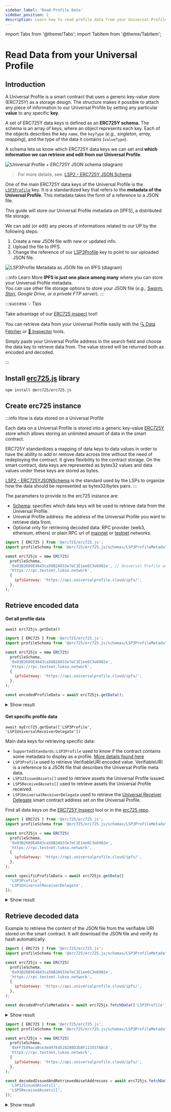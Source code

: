 ```yaml
---
sidebar_label: 'Read Profile Data'
sidebar_position: 1
description: Learn how to read profile data from your Universal Profile.
---
```


import Tabs from '@theme/Tabs';
import TabItem from '@theme/TabItem';

# Read Data from your Universal Profile

## Introduction

A Universal Profile is a smart contract that uses a generic key-value store (ERC725Y) as a storage design. The structure makes it possible to attach any piece of information to our Universal Profile by setting any particular **value** to any specific **key**.

A set of ERC725Y data keys is defined as an **ERC725Y schema**. The schema is an array of keys, where an object represents each key. Each of the objects describes the key `name`, the `keyType` (_e.g., singleton, array, mapping_), and the type of the data it contains (`valueType`).

A schema lets us know which ERC725Y data keys we can set and **which information we can retrieve and edit from our Universal Profile**.

![Universal Profile + ERC725Y JSON schema (diagram)](/img/standards/lsp2/ERC725Y-JSON-Schema-explained.jpeg)

> For more details, see: [LSP2 - ERC725Y JSON Schema](https://github.com/lukso-network/LIPs/blob/main/LSPs/LSP-2-ERC725YJSONSchema.md#specification)

One of the main ERC725Y data keys of the Universal Profile is the [`LSP3Profile`](https://github.com/lukso-network/LIPs/blob/main/LSPs/LSP-3-UniversalProfile-Metadata.md#lsp3profile) key. It is a standardized key that refers to the **metadata of the Universal Profile**. This metadata takes the form of a reference to a JSON file.

This guide will store our Universal Profile metadata on [IPFS], a distributed file storage.

We can add (or edit) any pieces of informations related to our UP by the following steps:

1. Create a new JSON file with new or updated info.
2. Upload the file to IPFS.
3. Change the reference of our [LSP3Profile](https://github.com/lukso-network/LIPs/blob/main/LSPs/LSP-3-UniversalProfile-Metadata.md#lsp3profile) key to point to our uploaded JSON file.

![LSP3Profile Metadata as JSON file on IPFS (diagram)](../img/profile-metadata-ipfs-explained.jpeg)

:::info Learn More
**IPFS is just one place among many** where you can store your Universal Profile metadata.<br/>
You can use other file storage options to store your JSON file (_e.g., [Swarm](https://www.ethswarm.org/), [Storj](https://www.storj.io/index.html), Google Drive, or a private FTP server_).
:::

:::success 💡 Tips

Take advantage of our [ERC725 inspect](https://erc725-inspect.lukso.tech) tool!

You can retrieve data from your Universal Profile easily with the [🔍 Data Fetcher](https://erc725-inspect.lukso.tech/data-fetcher) or [🔎 Inspector](https://erc725-inspect.lukso.tech/data-fetcher) tools.

Simply paste your Universal Profile address in the search field and choose the data key to retrieve data from. The value stored will be returned both as encoded and decoded.

:::

## Install [erc725.js](https://npmjs.com/package/@erc725/erc725.js) library

```shell
npm install @erc725/erc725.js
```

## Create erc725 instance

:::info How is data stored on a Universal Profile

Each data on a Universal Profile is stored into a generic key-value [ERC725Y](https://github.com/ethereum/ercs/blob/master/ERCS/erc-725.md#erc725y) store which allows storing an unlimited amount of data in the smart contract.

ERC725Y standardizes a mapping of data keys to data values in order to have the ability to add or remove data across time without the need of redeploying the contract. It gives flexibility to the contract storage. On the smart contract, data keys are represented as bytes32 values and data values under these keys are stored as bytes.

[LSP2 - ERC725YJSONSchema](../../../standards/generic-standards/lsp2-json-schema) is the standard used by the LSPs to organize how the data should be represented as bytes32/bytes pairs.
:::

The parameters to provide to the erc725 instance are:

- [Schema](https://github.com/ERC725Alliance/erc725.js/tree/develop/schemas): specifies which data keys will be used to retrieve data from the Universal Profile.
- Univeral Profile address: the address of the Universal Profile you want to retrieve data from.
- Optional only for retrieving decoded data: RPC provider (web3, ethereum, ethers) or plain RPC url of [mainnet](../../../networks/mainnet/parameters.md) or [testnet](../../../networks/testnet/parameters.md) networks.

```js title="Creating an erc725 instance to read data from a Universal Profile"
import { ERC725 } from '@erc725/erc725.js';
import profileSchema from '@erc725/erc725.js/schemas/LSP3ProfileMetadata.json';

const erc725js = new ERC725(
  profileSchema,
  '0x03B2689E4843ca56B2A933e7eC1E1ee6C3e6982e', // Universal Profile address
  'https://rpc.testnet.lukso.network',
  {
    ipfsGateway: 'https://api.universalprofile.cloud/ipfs/',
  },
);
```

## Retrieve encoded data

#### Get all profile data

`await erc725js.getData()`

```js title="Get the encoded profile data"
import { ERC725 } from '@erc725/erc725.js';
import profileSchema from '@erc725/erc725.js/schemas/LSP3ProfileMetadata.json';

const erc725js = new ERC725(
  profileSchema,
  '0x03B2689E4843ca56B2A933e7eC1E1ee6C3e6982e',
  'https://rpc.testnet.lukso.network',
  {
    ipfsGateway: 'https://api.universalprofile.cloud/ipfs/',
  },
);

const encodedProfileData = await erc725js.getData();
```

<details>
    <summary>Show result</summary>

```js
[
  {
    key: '0xeafec4d89fa9619884b600005ef83ad9559033e6e941db7d7c495acdce616347',
    name: 'SupportedStandards:LSP3Profile',
    value: '0x5ef83ad9',
  },
  {
    key: '0x5ef83ad9559033e6e941db7d7c495acdce616347d28e90c7ce47cbfcfcad3bc5',
    name: 'LSP3Profile',
    value: {
      verification: [Object],
      url: 'ipfs://QmPNk4GXUDVSpkMYS9ySLj4r7WJYNBLG986GFPqfRJPL8E',
    },
  },
  {
    key: '0x7c8c3416d6cda87cd42c71ea1843df28ac4850354f988d55ee2eaa47b6dc05cd',
    name: 'LSP12IssuedAssets[]',
    value: [],
  },
  {
    key: '0x6460ee3c0aac563ccbf76d6e1d07bada78e3a9514e6382b736ed3f478ab7b90b',
    name: 'LSP5ReceivedAssets[]',
    value: [],
  },
  {
    key: '0x0cfc51aec37c55a4d0b1a65c6255c4bf2fbdf6277f3cc0730c45b828b6db8b47',
    name: 'LSP1UniversalReceiverDelegate',
    value: '0x7870C5B8BC9572A8001C3f96f7ff59961B23500D',
  },
];
```

</details>

#### Get specific profile data

`await myErc725.getData(['LSP3Profile', 'LSP1UniversalReceiverDelegate'])`

Main data keys for retrieving specific data:

- `SupportedStandards:LSP3Profile` used to know if the contract contains some metadata to display as a profile. [More details found here](../../../standards/universal-profile/lsp3-profile-metadata#supportedstandardslsp3profile)
- `LSP3Profile` used to retrieve VerifiableURI encoded value. VerifiableURI is a reference to a JSON file that describes the Universal Profile meta data.
- `LSP12IssuedAssets[]` used to retrieve assets the Universal Profile issued.
- `LSP5ReceivedAssets[]` used to retrieve assets the Universal Profile received.
- `LSP1UniversalReceiverDelegate` used to retrieve the [Universal Receiver Delegate](../../../standards/generic-standards/lsp1-universal-receiver/) smart contract address set on the Universal Profile.

Find all data keys on the [ERC725Y Inspect](https://erc725-inspect.lukso.tech/data-fetcher) tool or in the [erc725 repo](https://github.com/ERC725Alliance/erc725.js/tree/develop/schemas).

```js title="Get data of the LSP3Profile and LSP1UniversalReceiverDelegate data keys"
import { ERC725 } from '@erc725/erc725.js';
import profileSchema from '@erc725/erc725.js/schemas/LSP3ProfileMetadata.json';

const erc725js = new ERC725(
  profileSchema,
  '0x03B2689E4843ca56B2A933e7eC1E1ee6C3e6982e',
  'https://rpc.testnet.lukso.network',
  {
    ipfsGateway: 'https://api.universalprofile.cloud/ipfs/',
  },
);

const specificProfileData = await erc725js.getData([
  'LSP3Profile',
  'LSP1UniversalReceiverDelegate',
]);
```

<details>
    <summary>Show result</summary>

```js
[
  {
    key: '0x5ef83ad9559033e6e941db7d7c495acdce616347d28e90c7ce47cbfcfcad3bc5',
    name: 'LSP3Profile',
    value: {
      verification: {
        method: 'keccak256(utf8)',
        data: '0x598c2707d6bd256489e5de43f60f532f6541c6785c94f85a348e9bcbd7bdf4d6',
      },
      url: 'ipfs://QmPNk4GXUDVSpkMYS9ySLj4r7WJYNBLG986GFPqfRJPL8E',
    },
  },
  {
    key: '0x0cfc51aec37c55a4d0b1a65c6255c4bf2fbdf6277f3cc0730c45b828b6db8b47',
    name: 'LSP1UniversalReceiverDelegate',
    value: '0x7870C5B8BC9572A8001C3f96f7ff59961B23500D',
  },
];
```

</details>

## Retrieve decoded data

Example to retrieve the content of the JSON file from the verifiable URI stored on the smart contract. It will download the JSON file and verify its hash automatically.

```js title="Get all profile metadata"
import { ERC725 } from '@erc725/erc725.js';
import profileSchema from '@erc725/erc725.js/schemas/LSP3ProfileMetadata.json';

const erc725js = new ERC725(
  profileSchema,
  '0x03B2689E4843ca56B2A933e7eC1E1ee6C3e6982e',
  'https://rpc.testnet.lukso.network',
  {
    ipfsGateway: 'https://api.universalprofile.cloud/ipfs/',
  },
);

const decodedProfileMetadata = await erc725js.fetchData(['LSP3Profile']);
```

<details>
    <summary>Show result</summary>

```js
[
  {
    key: '0x5ef83ad9559033e6e941db7d7c495acdce616347d28e90c7ce47cbfcfcad3bc5',
    name: 'LSP3Profile',
    value: {
      LSP3Profile: {
        name: 'testname',
        description: '',
        tags: ['profile'],
        links: [],
        profileImage: [[Object], [Object], [Object], [Object], [Object]],
        backgroundImage: [],
      },
    },
  },
];
```

</details>

```js title="Get issued and received assets"
import { ERC725 } from '@erc725/erc725.js';
import profileSchema from '@erc725/erc725.js/schemas/LSP3ProfileMetadata.json';

const erc725js = new ERC725(
  profileSchema,
  '0xFF7E89acaBce3ed97Ed528288D3b8F113557A8c8',
  'https://rpc.testnet.lukso.network',
  {
    ipfsGateway: 'https://api.universalprofile.cloud/ipfs/',
  },
);

const decodedIssuedAndRetrievedAssetAddresses = await erc725js.fetchData([
  'LSP12IssuedAssets[]',
  'LSP5ReceivedAssets[]',
]);
```

<details>
    <summary>Show result</summary>

```js
[
  {
    key: '0x7c8c3416d6cda87cd42c71ea1843df28ac4850354f988d55ee2eaa47b6dc05cd',
    name: 'LSP12IssuedAssets[]',
    value: [],
  },
  {
    key: '0x6460ee3c0aac563ccbf76d6e1d07bada78e3a9514e6382b736ed3f478ab7b90b',
    name: 'LSP5ReceivedAssets[]',
    value: [
      '0xc3B1c63b598Ee41a4BfCE56ecCA802dCD5D5241F',
      '0xFc4D463F888D0097f596aac83cBe70F5C2F5641d',
      '0x74770d4568DBb5E466c45D128cB3A535EB7291eC',
      '0x6dA30e7a8064eAbcA9220AB088514Fc8a131E719',
      '0x85134C7bb2Aa2ee019e64d654B289F738344B2ee',
      '0xB9dE32D8CaAcf5D2d1f30e3006553e25D46b569F',
      '0xD1FBFC22B2424be1E32d3Ee1dCB5306439F0f2A9',
      '0x8b08eeb9183081De7e2D4ae49fAD4afb56E31Ab4',
      '0x0428AFd3F122a65D023A6863F691e49fcc7B0f44',
      '0x50875607ca35c840Bc55ac6D0ce1c3C9c61D65a5',
    ],
  },
];
```

</details>
